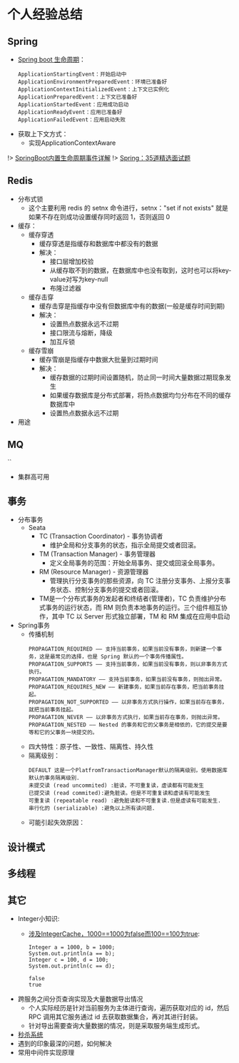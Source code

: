 # 个人经验总结

## Spring

- [Spring boot 生命周期](https://blog.csdn.net/f641385712/article/details/105762050)：
  ```
  ApplicationStartingEvent：开始启动中
  ApplicationEnvironmentPreparedEvent：环境已准备好
  ApplicationContextInitializedEvent：上下文已实例化
  ApplicationPreparedEvent：上下文已准备好
  ApplicationStartedEvent：应用成功启动
  ApplicationReadyEvent：应用已准备好
  ApplicationFailedEvent：应用启动失败
  ```
- 获取上下文方式：
  - 实现ApplicationContextAware
  
!> [SpringBoot内置生命周期事件详解](https://github.com/yuanmabiji/Java-SourceCode-Blogs/blob/master/SpringBoot/10%20SpringBoot%E5%86%85%E7%BD%AE%E7%94%9F%E5%91%BD%E5%91%A8%E6%9C%9F%E4%BA%8B%E4%BB%B6%E8%AF%A6%E8%A7%A3%20%20SpringBoot%E6%BA%90%E7%A0%81(%E5%8D%81).md)
!> [Spring：35道精选面试题](https://mp.weixin.qq.com/s/EQge6DmgIqYITM3mAxkatg)

## Redis

- 分布式锁
  - 这个主要利用 redis 的 setnx 命令进行，setnx："set if not exists" 就是如果不存在则成功设置缓存同时返回 1，否则返回 0
- 缓存：
  - 缓存穿透
    - 缓存穿透是指缓存和数据库中都没有的数据
    - 解决：
      - 接口层增加校验
      - 从缓存取不到的数据，在数据库中也没有取到，这时也可以将key-value对写为key-null
      - 布隆过滤器
  - 缓存击穿
    - 缓存击穿是指缓存中没有但数据库中有的数据(一般是缓存时间到期)
    - 解决：
      - 设置热点数据永远不过期
      - 接口限流与熔断，降级
      - 加互斥锁
  - 缓存雪崩
    - 缓存雪崩是指缓存中数据大批量到过期时间
    - 解决：
      - 缓存数据的过期时间设置随机，防止同一时间大量数据过期现象发生
      - 如果缓存数据库是分布式部署，将热点数据均匀分布在不同的缓存数据库中
      - 设置热点数据永远不过期
- 用途

## MQ
``
- 集群高可用

## 事务

- 分布事务
  - Seata
    - TC (Transaction Coordinator) - 事务协调者
      - 维护全局和分支事务的状态，指示全局提交或者回滚。
    - TM (Transaction Manager) - 事务管理器
      - 定义全局事务的范围：开始全局事务、提交或回滚全局事务。
    - RM (Resource Manager) - 资源管理器
      - 管理执行分支事务的那些资源，向 TC 注册分支事务、上报分支事务状态、控制分支事务的提交或者回滚。
    - TM是一个分布式事务的发起者和终结者(管理者)，TC 负责维护分布式事务的运行状态，而 RM 则负责本地事务的运行。三个组件相互协作，其中 TC 以 Server 形式独立部署，TM 和 RM 集成在应用中启动
- Spring事务
  - 传播机制
    ```
    PROPAGATION_REQUIRED —— 支持当前事务，如果当前没有事务，则新建一个事务，这是最常见的选择，也是 Spring 默认的一个事务传播属性。
    PROPAGATION_SUPPORTS —— 支持当前事务，如果当前没有事务，则以非事务方式执行。
    PROPAGATION_MANDATORY —— 支持当前事务，如果当前没有事务，则抛出异常。
    PROPAGATION_REQUIRES_NEW —— 新建事务，如果当前存在事务，把当前事务挂起。
    PROPAGATION_NOT_SUPPORTED —— 以非事务方式执行操作，如果当前存在事务，就把当前事务挂起。
    PROPAGATION_NEVER —— 以非事务方式执行，如果当前存在事务，则抛出异常。
    PROPAGATION_NESTED —— Nested 的事务和它的父事务是相依的，它的提交是要等和它的父事务一块提交的。
    ```
  - 四大特性：原子性、一致性、隔离性、持久性
  - 隔离级别：
    ```
    DEFAULT 这是一个PlatfromTransactionManager默认的隔离级别，使用数据库默认的事务隔离级别.
    未提交读 (read uncommited) :脏读，不可重复读，虚读都有可能发生
    已提交读 (read commited):避免脏读。但是不可重复读和虚读有可能发生
    可重复读 (repeatable read) :避免脏读和不可重复读.但是虚读有可能发生.
    串行化的 (serializable) :避免以上所有读问题.
    ```
  - 可能引起失效原因：

## 设计模式

## 多线程

## 其它

- Integer小知识:
  - [涉及IntegerCache，1000==1000为false而100==100为true](https://mp.weixin.qq.com/s/mBs5k2LnoGMerpE2vAQzyg):

    ```
    Integer a = 1000, b = 1000;  
    System.out.println(a == b);
    Integer c = 100, d = 100;  
    System.out.println(c == d);
    ```
    ```
    false
    true
    ```
- 跨服务之间分页查询实现及大量数据导出情况
  - 个人实际经历是针对当前服务为主体进行查询，遍历获取对应的 id，然后 RPC 调用其它服务通过 id 去获取数据集合，再对其进行封装。
  - 针对导出需要查询大量数据的情况，则是采取服务端生成形式。
- [秒杀系统](https://www.pdai.tech/md/arch/arch-example-seckill.html#%E6%9E%B6%E6%9E%84%E6%A1%88%E4%BE%8B---%E7%A7%92%E6%9D%80%E7%B3%BB%E7%BB%9F%E8%AE%BE%E8%AE%A1)
- 遇到的印象最深的问题，如何解决
- 常用中间件实现原理

